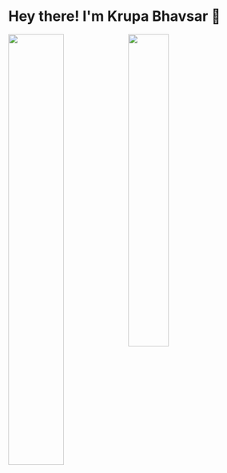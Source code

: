 # Hey there! I'm Krupa Bhavsar 👋


<img align="left" width="47%" src="https://github-readme-stats.vercel.app/api?username=krups2306&show_icons=true&theme=radical" />

<img align="left" width="40%" src="https://github-readme-stats.vercel.app/api/top-langs/?username=krups2306&layout=compact" />

